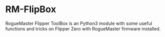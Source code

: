 # RM-FlipBox
RogueMaster Flipper ToolBox is an Python3 module with some useful functions and tricks on Flipper Zero with RogueMaster firmware installed.
